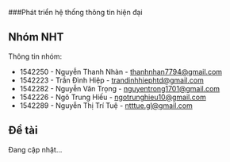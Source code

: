 ###Phát triển hệ thống thông tin hiện đại
## Nhóm NHT
Thông tin nhóm:
+ 1542250 - Nguyễn Thanh Nhàn - thanhnhan7794@gmail.com
+ 1542223 - Trần Đình Hiệp - trandinhhiephtd@gmail.com
+ 1542282 - Nguyễn Văn Trọng - nguyentrong1701@gmail.com
+ 1542226 - Ngô Trung Hiếu - ngotrunghieu10@gmail.com
+ 1542289 - Nguyễn Thị Trí Tuệ - ntttue.gl@gmail.com
## Đề tài
Đang cập nhật...